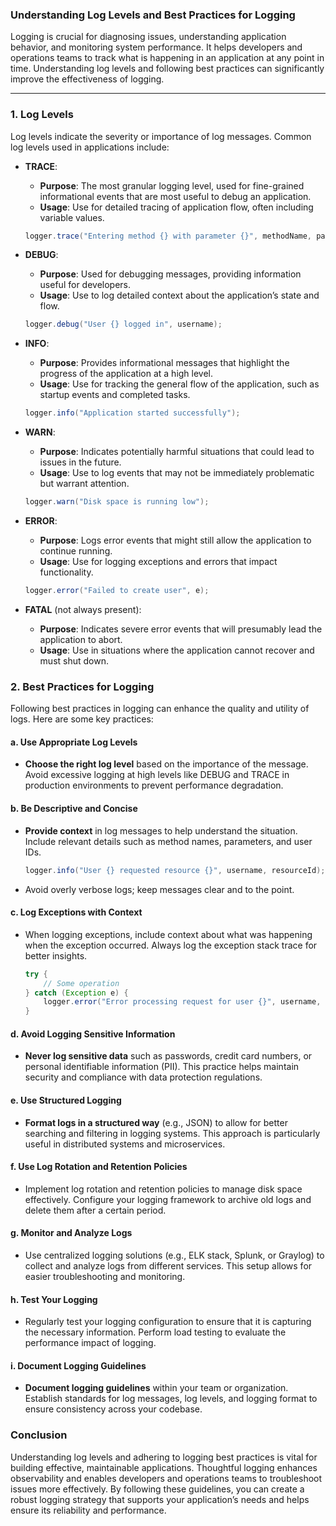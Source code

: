 ### Understanding Log Levels and Best Practices for Logging

Logging is crucial for diagnosing issues, understanding application behavior, and monitoring system performance. It helps developers and operations teams to track what is happening in an application at any point in time. Understanding log levels and following best practices can significantly improve the effectiveness of logging.

---

### 1. **Log Levels**

Log levels indicate the severity or importance of log messages. Common log levels used in applications include:

- **TRACE**: 
  - **Purpose**: The most granular logging level, used for fine-grained informational events that are most useful to debug an application.
  - **Usage**: Use for detailed tracing of application flow, often including variable values.
  
  ```java
  logger.trace("Entering method {} with parameter {}", methodName, param);
  ```

- **DEBUG**: 
  - **Purpose**: Used for debugging messages, providing information useful for developers.
  - **Usage**: Use to log detailed context about the application’s state and flow.
  
  ```java
  logger.debug("User {} logged in", username);
  ```

- **INFO**: 
  - **Purpose**: Provides informational messages that highlight the progress of the application at a high level.
  - **Usage**: Use for tracking the general flow of the application, such as startup events and completed tasks.
  
  ```java
  logger.info("Application started successfully");
  ```

- **WARN**: 
  - **Purpose**: Indicates potentially harmful situations that could lead to issues in the future.
  - **Usage**: Use to log events that may not be immediately problematic but warrant attention.
  
  ```java
  logger.warn("Disk space is running low");
  ```

- **ERROR**: 
  - **Purpose**: Logs error events that might still allow the application to continue running.
  - **Usage**: Use for logging exceptions and errors that impact functionality.
  
  ```java
  logger.error("Failed to create user", e);
  ```

- **FATAL** (not always present):
  - **Purpose**: Indicates severe error events that will presumably lead the application to abort.
  - **Usage**: Use in situations where the application cannot recover and must shut down.

### 2. **Best Practices for Logging**

Following best practices in logging can enhance the quality and utility of logs. Here are some key practices:

#### **a. Use Appropriate Log Levels**

- **Choose the right log level** based on the importance of the message. Avoid excessive logging at high levels like DEBUG and TRACE in production environments to prevent performance degradation.

#### **b. Be Descriptive and Concise**

- **Provide context** in log messages to help understand the situation. Include relevant details such as method names, parameters, and user IDs.
  
  ```java
  logger.info("User {} requested resource {}", username, resourceId);
  ```

- Avoid overly verbose logs; keep messages clear and to the point.

#### **c. Log Exceptions with Context**

- When logging exceptions, include context about what was happening when the exception occurred. Always log the exception stack trace for better insights.

  ```java
  try {
      // Some operation
  } catch (Exception e) {
      logger.error("Error processing request for user {}", username, e);
  }
  ```

#### **d. Avoid Logging Sensitive Information**

- **Never log sensitive data** such as passwords, credit card numbers, or personal identifiable information (PII). This practice helps maintain security and compliance with data protection regulations.

#### **e. Use Structured Logging**

- **Format logs in a structured way** (e.g., JSON) to allow for better searching and filtering in logging systems. This approach is particularly useful in distributed systems and microservices.

#### **f. Use Log Rotation and Retention Policies**

- Implement log rotation and retention policies to manage disk space effectively. Configure your logging framework to archive old logs and delete them after a certain period.

#### **g. Monitor and Analyze Logs**

- Use centralized logging solutions (e.g., ELK stack, Splunk, or Graylog) to collect and analyze logs from different services. This setup allows for easier troubleshooting and monitoring.

#### **h. Test Your Logging**

- Regularly test your logging configuration to ensure that it is capturing the necessary information. Perform load testing to evaluate the performance impact of logging.

#### **i. Document Logging Guidelines**

- **Document logging guidelines** within your team or organization. Establish standards for log messages, log levels, and logging format to ensure consistency across your codebase.

### Conclusion

Understanding log levels and adhering to logging best practices is vital for building effective, maintainable applications. Thoughtful logging enhances observability and enables developers and operations teams to troubleshoot issues more effectively. By following these guidelines, you can create a robust logging strategy that supports your application’s needs and helps ensure its reliability and performance.